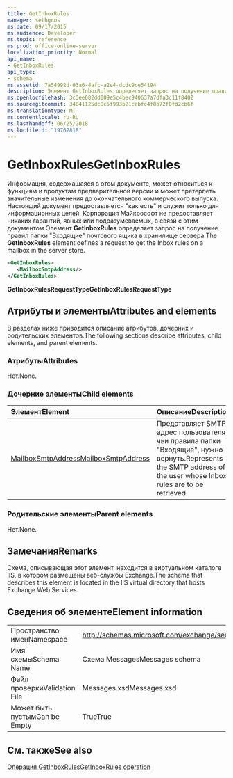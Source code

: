 ```yaml
---
title: GetInboxRules
manager: sethgros
ms.date: 09/17/2015
ms.audience: Developer
ms.topic: reference
ms.prod: office-online-server
localization_priority: Normal
api_name:
- GetInboxRules
api_type:
- schema
ms.assetid: 7a54992d-03a6-4afc-a2e4-dcdc9ce54194
description: Элемент GetInboxRules определяет запрос на получение правил папкиВходящиепочтового ящика в хранилище сервера.
ms.openlocfilehash: 3c3ee682dd009e5c4bec940637a7dfa3c11f8402
ms.sourcegitcommit: 34041125dc8c5f993b21cebfc4f8b72f0fd2cb6f
ms.translationtype: MT
ms.contentlocale: ru-RU
ms.lasthandoff: 06/25/2018
ms.locfileid: "19762818"
---
```

# <a name="getinboxrules"></a><span data-ttu-id="dc05f-103">GetInboxRules</span><span class="sxs-lookup"><span data-stu-id="dc05f-103">GetInboxRules</span></span>

<span data-ttu-id="dc05f-104">Информация, содержащаяся в этом документе, может относиться к функциям и продуктам предварительной версии и может претерпеть значительные изменения до окончательного коммерческого выпуска. Настоящий документ предоставляется "как есть" и служит только для информационных целей. Корпорация Майкрософт не предоставляет никаких гарантий, явных или подразумеваемых, в связи с этим документом Элемент **GetInboxRules** определяет запрос на получение правил папки "Входящие" почтового ящика в хранилище сервера.</span><span class="sxs-lookup"><span data-stu-id="dc05f-104">The **GetInboxRules** element defines a request to get the Inbox rules on a mailbox in the server store.</span></span> 
  
```XML
<GetInboxRules>
   <MailboxSmtpAddress/>
</GetInboxRules>
```

 <span data-ttu-id="dc05f-105">**GetInboxRulesRequestType**</span><span class="sxs-lookup"><span data-stu-id="dc05f-105">**GetInboxRulesRequestType**</span></span>
## <a name="attributes-and-elements"></a><span data-ttu-id="dc05f-106">Атрибуты и элементы</span><span class="sxs-lookup"><span data-stu-id="dc05f-106">Attributes and elements</span></span>

<span data-ttu-id="dc05f-107">В разделах ниже приводится описание атрибутов, дочерних и родительских элементов.</span><span class="sxs-lookup"><span data-stu-id="dc05f-107">The following sections describe attributes, child elements, and parent elements.</span></span>
  
### <a name="attributes"></a><span data-ttu-id="dc05f-108">Атрибуты</span><span class="sxs-lookup"><span data-stu-id="dc05f-108">Attributes</span></span>

<span data-ttu-id="dc05f-109">Нет.</span><span class="sxs-lookup"><span data-stu-id="dc05f-109">None.</span></span>
  
### <a name="child-elements"></a><span data-ttu-id="dc05f-110">Дочерние элементы</span><span class="sxs-lookup"><span data-stu-id="dc05f-110">Child elements</span></span>

|<span data-ttu-id="dc05f-111">**Элемент**</span><span class="sxs-lookup"><span data-stu-id="dc05f-111">**Element**</span></span>|<span data-ttu-id="dc05f-112">**Описание**</span><span class="sxs-lookup"><span data-stu-id="dc05f-112">**Description**</span></span>|
|:-----|:-----|
|[<span data-ttu-id="dc05f-113">MailboxSmtpAddress</span><span class="sxs-lookup"><span data-stu-id="dc05f-113">MailboxSmtpAddress</span></span>](mailboxsmtpaddress.md) <br/> |<span data-ttu-id="dc05f-114">Представляет SMTP-адрес пользователя, чьи правила папки "Входящие", нужно вернуть.</span><span class="sxs-lookup"><span data-stu-id="dc05f-114">Represents the SMTP address of the user whose Inbox rules are to be retrieved.</span></span>  <br/> |
   
### <a name="parent-elements"></a><span data-ttu-id="dc05f-115">Родительские элементы</span><span class="sxs-lookup"><span data-stu-id="dc05f-115">Parent elements</span></span>

<span data-ttu-id="dc05f-116">Нет.</span><span class="sxs-lookup"><span data-stu-id="dc05f-116">None.</span></span>
  
## <a name="remarks"></a><span data-ttu-id="dc05f-117">Замечания</span><span class="sxs-lookup"><span data-stu-id="dc05f-117">Remarks</span></span>

<span data-ttu-id="dc05f-118">Схема, описывающая этот элемент, находится в виртуальном каталоге IIS, в котором размещены веб-службы Exchange.</span><span class="sxs-lookup"><span data-stu-id="dc05f-118">The schema that describes this element is located in the IIS virtual directory that hosts Exchange Web Services.</span></span>
  
## <a name="element-information"></a><span data-ttu-id="dc05f-119">Сведения об элементе</span><span class="sxs-lookup"><span data-stu-id="dc05f-119">Element information</span></span>

|||
|:-----|:-----|
|<span data-ttu-id="dc05f-120">Пространство имен</span><span class="sxs-lookup"><span data-stu-id="dc05f-120">Namespace</span></span>  <br/> |http://schemas.microsoft.com/exchange/services/2006/messages  <br/> |
|<span data-ttu-id="dc05f-121">Имя схемы</span><span class="sxs-lookup"><span data-stu-id="dc05f-121">Schema Name</span></span>  <br/> |<span data-ttu-id="dc05f-122">Схема Messages</span><span class="sxs-lookup"><span data-stu-id="dc05f-122">Messages schema</span></span>  <br/> |
|<span data-ttu-id="dc05f-123">Файл проверки</span><span class="sxs-lookup"><span data-stu-id="dc05f-123">Validation File</span></span>  <br/> |<span data-ttu-id="dc05f-124">Messages.xsd</span><span class="sxs-lookup"><span data-stu-id="dc05f-124">Messages.xsd</span></span>  <br/> |
|<span data-ttu-id="dc05f-125">Может быть пустым</span><span class="sxs-lookup"><span data-stu-id="dc05f-125">Can be Empty</span></span>  <br/> |<span data-ttu-id="dc05f-126">True</span><span class="sxs-lookup"><span data-stu-id="dc05f-126">True</span></span>  <br/> |
   
## <a name="see-also"></a><span data-ttu-id="dc05f-127">См. также</span><span class="sxs-lookup"><span data-stu-id="dc05f-127">See also</span></span>



[<span data-ttu-id="dc05f-128">Операция GetInboxRules</span><span class="sxs-lookup"><span data-stu-id="dc05f-128">GetInboxRules operation</span></span>](getinboxrules-operation.md)

